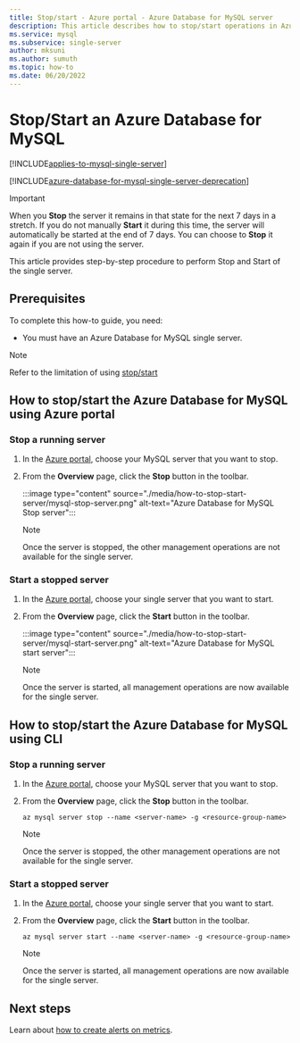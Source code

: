 ```yaml
---
title: Stop/start - Azure portal - Azure Database for MySQL server
description: This article describes how to stop/start operations in Azure Database for MySQL.
ms.service: mysql
ms.subservice: single-server
author: mksuni
ms.author: sumuth
ms.topic: how-to
ms.date: 06/20/2022
---
```


# Stop/Start an Azure Database for MySQL

[!INCLUDE[applies-to-mysql-single-server](../includes/applies-to-mysql-single-server.md)]

[!INCLUDE[azure-database-for-mysql-single-server-deprecation](~/reusable-content/ce-skilling/azure/includes/mysql/includes/azure-database-for-mysql-single-server-deprecation.md)]

> [!IMPORTANT]
> When you **Stop** the server it remains in that state for the next 7 days in a stretch. If you do not manually **Start** it during this time, the server will automatically be started at the end of 7 days. You can choose to **Stop** it again if you are not using the server.

This article provides step-by-step procedure to perform Stop and Start of the single server.

## Prerequisites

To complete this how-to guide, you need:

-   You must have an Azure Database for MySQL single server.

> [!NOTE]
> Refer to the limitation of using [stop/start](concepts-servers.md#limitations-of-stopstart-operation)

## How to stop/start the Azure Database for MySQL using Azure portal

### Stop a running server

1.  In the [Azure portal](https://portal.azure.com/), choose your MySQL server that you want to stop.

2.  From the **Overview** page, click the **Stop** button in the toolbar.

    :::image type="content" source="./media/how-to-stop-start-server/mysql-stop-server.png" alt-text="Azure Database for MySQL Stop server":::

    > [!NOTE]
    > Once the server is stopped, the other management operations are not available for the single server.

### Start a stopped server

1.  In the [Azure portal](https://portal.azure.com/), choose your single server that you want to start.

2.  From the **Overview** page, click the **Start** button in the toolbar.

    :::image type="content" source="./media/how-to-stop-start-server/mysql-start-server.png" alt-text="Azure Database for MySQL start server":::

    > [!NOTE]
    > Once the server is started, all management operations are now available for the single server.

## How to stop/start the Azure Database for MySQL using CLI

### Stop a running server

1.  In the [Azure portal](https://portal.azure.com/), choose your MySQL server that you want to stop.

2.  From the **Overview** page, click the **Stop** button in the toolbar.

    ```azurecli-interactive
    az mysql server stop --name <server-name> -g <resource-group-name>
    ```
    > [!NOTE]
    > Once the server is stopped, the other management operations are not available for the single server.

### Start a stopped server

1.  In the [Azure portal](https://portal.azure.com/), choose your single server that you want to start.

2.  From the **Overview** page, click the **Start** button in the toolbar.

    ```azurecli-interactive
    az mysql server start --name <server-name> -g <resource-group-name>
    ```
    > [!NOTE]
    > Once the server is started, all management operations are now available for the single server.

## Next steps
Learn about [how to create alerts on metrics](how-to-alert-on-metric.md).
